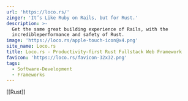 ```yaml
---
url: 'https://loco.rs/'
zinger: 'It’s Like Ruby on Rails, but for Rust.'
description: >-
  Get the same great building experience of Rails, with the
  incredibleperformance and safety of Rust.
image: 'https://loco.rs/apple-touch-icon@x4.png'
site_name: Loco.rs
title: Loco.rs - Productivity-first Rust Fullstack Web Framework
favicon: 'https://loco.rs/favicon-32x32.png'
tags:
  - Software-Development
  - Frameworks
---
```


[[Rust]]

